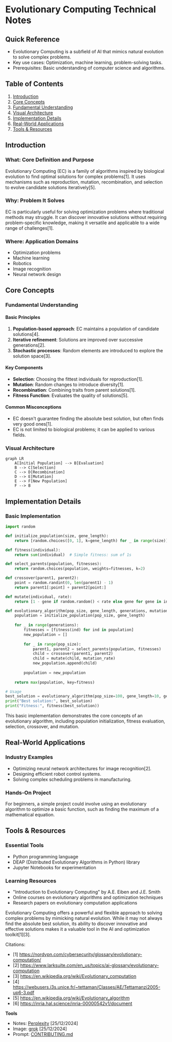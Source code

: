 # Evolutionary Computing Technical Notes

<!-- <img src="../resources/img/evolutionary.jpeg" alt="An image depicting a tree-like structure with branching paths, representing the evolution of solutions in a computational environment" class="responsive"> -->

## Quick Reference
- Evolutionary Computing is a subfield of AI that mimics natural evolution to solve complex problems.
- Key use cases: Optimization, machine learning, problem-solving tasks.
- Prerequisites: Basic understanding of computer science and algorithms.

## Table of Contents
1. [Introduction](#introduction)
2. [Core Concepts](#core-concepts)
3. [Fundamental Understanding](#fundamental-understanding)
4. [Visual Architecture](#visual-architecture)
5. [Implementation Details](#implementation-details)
6. [Real-World Applications](#real-world-applications)
7. [Tools & Resources](#tools--resources)

## Introduction

### What: Core Definition and Purpose
Evolutionary Computing (EC) is a family of algorithms inspired by biological evolution to find optimal solutions for complex problems[1]. It uses mechanisms such as reproduction, mutation, recombination, and selection to evolve candidate solutions iteratively[5].

### Why: Problem It Solves
EC is particularly useful for solving optimization problems where traditional methods may struggle. It can discover innovative solutions without requiring problem-specific knowledge, making it versatile and applicable to a wide range of challenges[1].

### Where: Application Domains
- Optimization problems
- Machine learning
- Robotics
- Image recognition
- Neural network design

## Core Concepts

### Fundamental Understanding

#### Basic Principles
1. **Population-based approach**: EC maintains a population of candidate solutions[4].
2. **Iterative refinement**: Solutions are improved over successive generations[2].
3. **Stochastic processes**: Random elements are introduced to explore the solution space[3].

#### Key Components
- **Selection**: Choosing the fittest individuals for reproduction[1].
- **Mutation**: Random changes to introduce diversity[1].
- **Recombination**: Combining traits from parent solutions[1].
- **Fitness Function**: Evaluates the quality of solutions[5].

#### Common Misconceptions
- EC doesn't guarantee finding the absolute best solution, but often finds very good ones[1].
- EC is not limited to biological problems; it can be applied to various fields.

### Visual Architecture
```mermaid
graph LR
    A[Initial Population] --> B[Evaluation]
    B --> C[Selection]
    C --> D[Recombination]
    D --> E[Mutation]
    E --> F[New Population]
    F --> B
```

## Implementation Details

### Basic Implementation
```python
import random

def initialize_population(size, gene_length):
    return [random.choices([0, 1], k=gene_length) for _ in range(size)]

def fitness(individual):
    return sum(individual)  # Simple fitness: sum of 1s

def select_parents(population, fitnesses):
    return random.choices(population, weights=fitnesses, k=2)

def crossover(parent1, parent2):
    point = random.randint(0, len(parent1) - 1)
    return parent1[:point] + parent2[point:]

def mutate(individual, rate):
    return [1 - gene if random.random() < rate else gene for gene in individual]

def evolutionary_algorithm(pop_size, gene_length, generations, mutation_rate):
    population = initialize_population(pop_size, gene_length)
    
    for _ in range(generations):
        fitnesses = [fitness(ind) for ind in population]
        new_population = []
        
        for _ in range(pop_size):
            parent1, parent2 = select_parents(population, fitnesses)
            child = crossover(parent1, parent2)
            child = mutate(child, mutation_rate)
            new_population.append(child)
        
        population = new_population
    
    return max(population, key=fitness)

# Usage
best_solution = evolutionary_algorithm(pop_size=100, gene_length=10, generations=50, mutation_rate=0.01)
print("Best solution:", best_solution)
print("Fitness:", fitness(best_solution))
```

This basic implementation demonstrates the core concepts of an evolutionary algorithm, including population initialization, fitness evaluation, selection, crossover, and mutation.

## Real-World Applications

### Industry Examples
- Optimizing neural network architectures for image recognition[2].
- Designing efficient robot control systems.
- Solving complex scheduling problems in manufacturing.

### Hands-On Project
For beginners, a simple project could involve using an evolutionary algorithm to optimize a basic function, such as finding the maximum of a mathematical equation.

## Tools & Resources

### Essential Tools
- Python programming language
- DEAP (Distributed Evolutionary Algorithms in Python) library
- Jupyter Notebooks for experimentation

### Learning Resources
- "Introduction to Evolutionary Computing" by A.E. Eiben and J.E. Smith
- Online courses on evolutionary algorithms and optimization techniques
- Research papers on evolutionary computation applications

Evolutionary Computing offers a powerful and flexible approach to solving complex problems by mimicking natural evolution. While it may not always find the absolute best solution, its ability to discover innovative and effective solutions makes it a valuable tool in the AI and optimization toolkit[1][3].

Citations:
- [1] https://nordvpn.com/cybersecurity/glossary/evolutionary-computation/
- [2] https://www.larksuite.com/en_us/topics/ai-glossary/evolutionary-computation
- [3] https://en.wikipedia.org/wiki/Evolutionary_computation
- [4] https://webusers.i3s.unice.fr/~tettaman/Classes/AE/Tettamanzi2005-up6-3.pdf
- [5] https://en.wikipedia.org/wiki/Evolutionary_algorithm
- [6] https://inria.hal.science/inria-00000542v1/document


**Tools**
- Notes: [Perplexity](https://www.perplexity.ai/) [25/12/2024]
- Image: [grok](https://x.ai/) [25/12/2024]
- Prompt: [CONTRIBUTING.md](../../../../CONTRIBUTING.md)